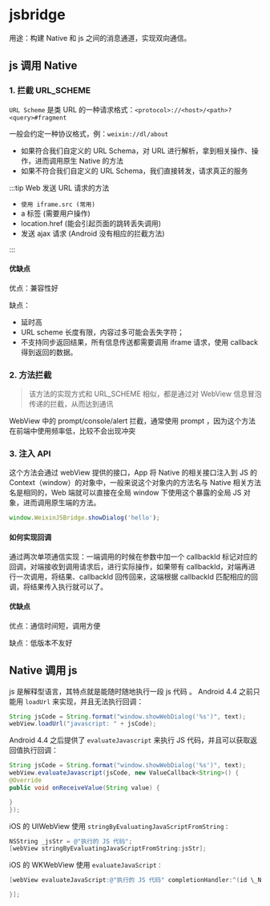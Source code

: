 # jsbridge

用途：构建 Native 和 js 之间的消息通道，实现双向通信。

## js 调用 Native

### 1. 拦截 **URL_SCHEME**

`URL Scheme` 是类 URL 的一种请求格式：`<protocol>://<host>/<path>?<query>#fragment`

一般会约定一种协议格式，例：`weixin://dl/about`

- 如果符合我们自定义的 URL Schema，对 URL 进行解析，拿到相关操作、操作，进而调用原生 Native 的方法
- 如果不符合我们自定义的 URL Schema，我们直接转发，请求真正的服务

:::tip Web 发送 URL 请求的方法

- `使用 iframe.src (常用)`
- a 标签 (需要用户操作)
- location.href (能会引起页面的跳转丢失调用)
- 发送 ajax 请求 (Android 没有相应的拦截方法)

:::

#### 优缺点

优点：兼容性好

缺点：

- 延时高
- URL scheme 长度有限，内容过多可能会丢失字符；
- 不支持同步返回结果，所有信息传送都需要调用 iframe 请求，使用 callback 得到返回的数据。

### 2. 方法拦截

> 该方法的实现方式和 URL_SCHEME 相似，都是通过对 WebView 信息冒泡传递的拦截，从而达到通讯

WebView 中的 prompt/console/alert 拦截，通常使用 prompt ，因为这个方法在前端中使用频率低，比较不会出现冲突

### 3. 注入 API

这个方法会通过 webView 提供的接口，App 将 Native 的相关接口注入到 JS 的 Context（window）的对象中，一般来说这个对象内的方法名与 Native 相关方法名是相同的，Web 端就可以直接在全局 window 下使用这个暴露的全局 JS 对象，进而调用原生端的方法。

```javascript
window.WeixinJSBridge.showDialog('hello');
```

#### 如何实现回调

通过两次单项通信实现：一端调用的时候在参数中加一个 callbackId 标记对应的回调，对端接收到调用请求后，进行实际操作，如果带有 callbackId，对端再进行一次调用，将结果、callbackId 回传回来，这端根据 callbackId 匹配相应的回调，将结果传入执行就可以了。

#### 优缺点

优点：通信时间短，调用方便

缺点：低版本不友好

## Native 调用 js

js 是解释型语言，其特点就是能随时随地执行一段 js 代码
。
Android 4.4 之前只能用 `loadUrl` 来实现，并且无法执行回调：

```java
String jsCode = String.format("window.showWebDialog('%s')", text);
webView.loadUrl("javascript: " + jsCode);
```

Android 4.4 之后提供了 `evaluateJavascript` 来执行 JS 代码，并且可以获取返回值执行回调：

```java
String jsCode = String.format("window.showWebDialog('%s')", text);
webView.evaluateJavascript(jsCode, new ValueCallback<String>() {
@Override
public void onReceiveValue(String value) {

}
});
```

iOS 的 UIWebView 使用 `stringByEvaluatingJavaScriptFromString：`

```objective-c
NSString _jsStr = @"执行的 JS 代码";
[webView stringByEvaluatingJavaScriptFromString:jsStr];
```

iOS 的 WKWebView 使用 `evaluateJavaScript：`

```objective-c
[webView evaluateJavaScript:@"执行的 JS 代码" completionHandler:^(id \_Nullable response, NSError \_ \_Nullable error) {

}];
```
